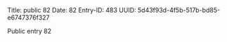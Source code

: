 Title: public 82
Date: 82
Entry-ID: 483
UUID: 5d43f93d-4f5b-517b-bd85-e6747376f327

Public entry 82
